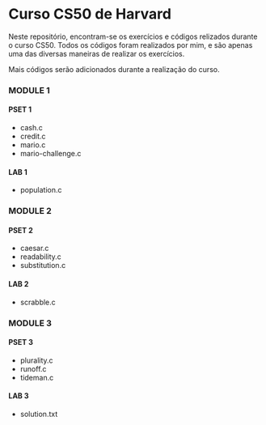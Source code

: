 # Curso CS50 de Harvard

Neste repositório, encontram-se os exercícios e códigos relizados durante o curso CS50. Todos os códigos foram realizados por mim, e são apenas uma das diversas maneiras de realizar os exercícios.

Mais códigos serão adicionados durante a realização do curso.

### MODULE 1

#### PSET 1

- cash.c
- credit.c
- mario.c
- mario-challenge.c

#### LAB 1

- population.c

### MODULE 2

#### PSET 2

- caesar.c
- readability.c
- substitution.c

#### LAB 2

- scrabble.c

### MODULE 3

#### PSET 3

- plurality.c
- runoff.c
- tideman.c

#### LAB 3

- solution.txt